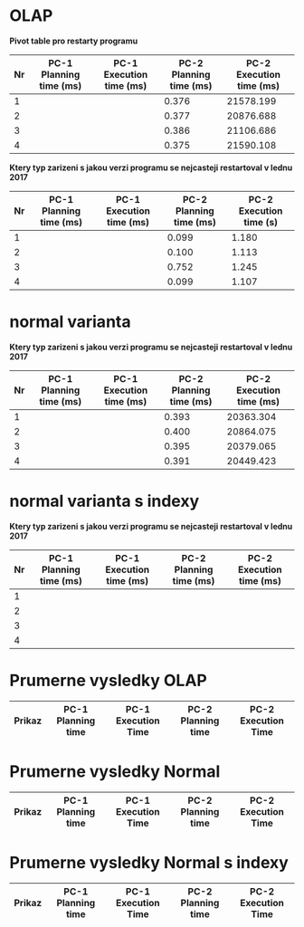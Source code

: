 # OLAP
**Pivot table pro restarty programu**

Nr | PC-1 Planning time (ms) | PC-1 Execution time (ms) | PC-2 Planning time (ms) | PC-2 Execution time (ms) |
--- | ------------------ | ------------------ | --- | ---
1 |  |  | 0.376 | 21578.199 |
2 |  |  | 0.377 | 20876.688 |
3 |  |  | 0.386 | 21106.686 |
4 |  |  | 0.375 | 21590.108 |

**Ktery typ zarizeni s jakou verzi programu se nejcasteji restartoval v lednu 2017**

Nr | PC-1 Planning time (ms) | PC-1 Execution time (ms) | PC-2 Planning time (ms) | PC-2 Execution time (s) |
--- | ------------------ | ------------------ | --- | ---
1 |  |  | 0.099 | 1.180 |
2 |  |  | 0.100 | 1.113 |
3 |  |  | 0.752 | 1.245 |
4 |  |  | 0.099 | 1.107 |

# normal varianta

**Ktery typ zarizeni s jakou verzi programu se nejcasteji restartoval v lednu 2017**

Nr | PC-1 Planning time (ms) | PC-1 Execution time (ms) | PC-2 Planning time (ms) | PC-2 Execution time (ms) |
--- | ------------------ | ------------------ | --- | ---
1 |  |  | 0.393 | 20363.304 |
2 |  |  | 0.400 | 20864.075 |
3 |  |  | 0.395 | 20379.065 |
4 |  |  | 0.391 | 20449.423 |

# normal varianta s indexy

**Ktery typ zarizeni s jakou verzi programu se nejcasteji restartoval v lednu 2017**

Nr | PC-1 Planning time (ms) | PC-1 Execution time (ms) | PC-2 Planning time (ms) | PC-2 Execution time (ms) |
--- | ------------------ | ------------------ | --- | ---
1 |  |  |  |  |
2 |  |  |  |  |
3 |  |  |  |  |
4 |  |  |  |  |

# Prumerne vysledky OLAP

Prikaz | PC-1 Planning time | PC-1 Execution Time | PC-2 Planning time | PC-2 Execution Time |
--- | --- | --- | --- | ---

 
 # Prumerne vysledky Normal

Prikaz | PC-1 Planning time | PC-1 Execution Time | PC-2 Planning time | PC-2 Execution Time |
--- | --- | --- | --- | ---


 # Prumerne vysledky Normal s indexy

Prikaz | PC-1 Planning time | PC-1 Execution Time | PC-2 Planning time | PC-2 Execution Time |
--- | --- | --- | --- | ---
